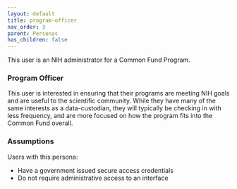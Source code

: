 ```yaml
---
layout: default
title: program-officer
nav_order: 3
parent: Personas
has_children: false
---
```


This user is an NIH administrator for a Common Fund Program.

### Program Officer

This user is interested in ensuring that their programs are meeting NIH goals and
are useful to the scientific community. While they have many of the same interests
as a data-custodian, they will typically be checking in with less frequency, and
are more focused on how the program fits into the Common Fund overall.


### Assumptions

Users with this persona:

-   Have a government issued secure access credentials
-   Do not require administrative access to an interface
